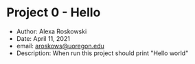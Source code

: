 # Project 0 - Hello

- Author: Alexa Roskowski
- Date: April 11, 2021
- email: aroskows@uoregon.edu
- Description: When run this project should print "Hello world"
